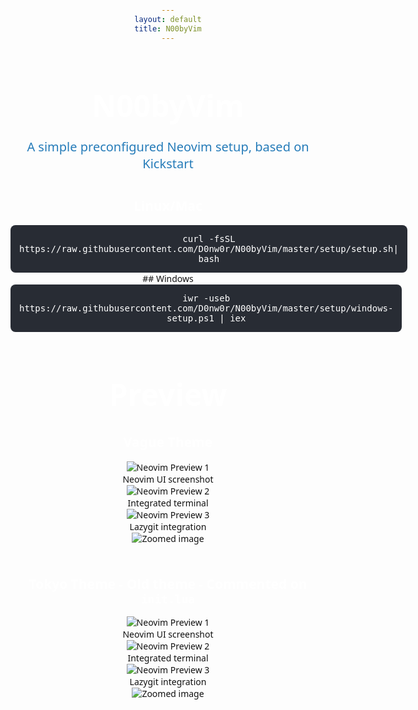 ```yaml
---
layout: default
title: N00byVim
---
```


<style>
  body {
    font-family: system-ui, sans-serif;
    text-align: center;
    padding: 4em 1em;
    background: #fdfdfd;
    color: #111;
  }

  h1 {
    font-size: 3rem;
    margin-bottom: 0.3em;
    color: #fff;
  }

  p.subtitle {
    font-size: 1.25rem;
    margin-bottom: 2em;
    color: #267cb9;
  }

    h2 {
    color: #ffffff;
}

  .install-box {
    background: #282c34;
    color: #fff;
    font-family: monospace;
    padding: 1em;
    border-radius: 8px;
    display: inline-block;
    overflow-x: auto;
    user-select: all;
  }

  .note {
    font-size: 0.9rem;
    margin-top: 1em;
    color: #fff;
  }

  @media (prefers-color-scheme: dark) {
    body {
      background: #121212;
      color: #ddd;
    }

    .subtitle {
      color: #fff;
    }

    .install-box {
      background: #1e1e1e;
    }

    .note {
      color: #fff;
    }
  .gallery {
    display: flex;
    gap: 20px;
    justify-content: center;
    padding: 10px 0;
  }
  .gallery img {
    max-height: 220px;
    border-radius: 6px;
    cursor: pointer;
    transition: transform 0.3s ease;
    display: block;
    margin: 0 auto;
  }
  .gallery img:hover {
    transform: scale(1.05);
  }
  .label {
    margin-top: 6px;
    font-size: 0.95rem;
    color: #fff;
    text-align: center;
    font-family: system-ui, sans-serif;
  }
  .gallery-item {
    text-align: center;
    max-width: 220px;
  }

  .overlay {
    position: fixed;
    display: none;
    top: 0; left: 0; right: 0; bottom: 0;
    background: rgba(0,0,0,0.8);
    justify-content: center;
    align-items: center;
    z-index: 9999;
  }
  .overlay img {
    max-width: 90%;
    max-height: 90%;
    border-radius: 8px;
  }
</style>

# N00byVim

<p class="subtitle">A simple preconfigured Neovim setup, based on Kickstart</p>

## Linux/Mac
<div class="install-box">
curl -fsSL https://raw.githubusercontent.com/D0nw0r/N00byVim/master/setup/setup.sh| bash
</div>
<br>
## Windows
<div class="install-box">
iwr -useb https://raw.githubusercontent.com/D0nw0r/N00byVim/master/setup/windows-setup.ps1 | iex
</div>
<br>

# Preview
## Vague Theme

<div class="gallery">
  <div class="gallery-item">
    <img src="{{ site.baseurl }}/images/nvim4.png" alt="Neovim Preview 1" onclick="openOverlay(this.src)">
    <div class="label">Neovim UI screenshot</div>
  </div>
  <div class="gallery-item">
    <img src="{{ site.baseurl }}/images/nvim5.png" alt="Neovim Preview 2" onclick="openOverlay(this.src)">
    <div class="label">Integrated terminal</div>
  </div>
  <div class="gallery-item">
    <img src="{{ site.baseurl }}/images/nvim6.png" alt="Neovim Preview 3" onclick="openOverlay(this.src)">
    <div class="label">Lazygit integration</div>
  </div>
</div>

<div id="overlay" class="overlay" onclick="closeOverlay()">
  <img id="overlay-img" src="" alt="Zoomed image">
</div>
<br>

## Tokyo Theme - Old theme - Commented on ``init.lua``
<div class="gallery">
  <div class="gallery-item">
    <img src="{{ site.baseurl }}/images/nvim1.png" alt="Neovim Preview 1" onclick="openOverlay(this.src)">
    <div class="label">Neovim UI screenshot</div>
  </div>
  <div class="gallery-item">
    <img src="{{ site.baseurl }}/images/nvim2.png" alt="Neovim Preview 2" onclick="openOverlay(this.src)">
    <div class="label">Integrated terminal</div>
  </div>
  <div class="gallery-item">
    <img src="{{ site.baseurl }}/images/nvim3.png" alt="Neovim Preview 3" onclick="openOverlay(this.src)">
    <div class="label">Lazygit integration</div>
  </div>
</div>

<div id="overlay" class="overlay" onclick="closeOverlay()">
  <img id="overlay-img" src="" alt="Zoomed image">
</div>

<script>
  function openOverlay(src) {
    const overlay = document.getElementById('overlay');
    const overlayImg = document.getElementById('overlay-img');
    overlayImg.src = src;
    overlay.style.display = 'flex';
  }
  function closeOverlay() {
    const overlay = document.getElementById('overlay');
    overlay.style.display = 'none';
  }
</script>
